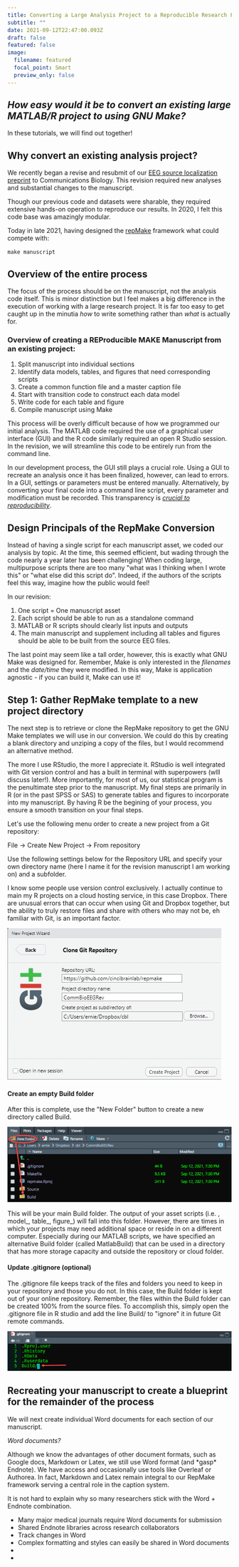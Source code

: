 ```yaml
---
title: Converting a Large Analysis Project to a Reproducible Research Framework
subtitle: ""
date: 2021-09-12T22:47:00.093Z
draft: false
featured: false
image:
  filename: featured
  focal_point: Smart
  preview_only: false
---
```

## *How easy would it be to convert an existing large MATLAB/R project to using GNU Make?*

In these tutorials, we will find out together! 

## Why convert an existing analysis project?

We recently began a revise and resubmit of our [EEG source localization preprint](https://www.medrxiv.org/content/10.1101/2021.05.12.21256925v1) to Communications Biology. This revision required new analyses and substantial changes to the manuscript. 

Though our previous code and datasets were sharable, they required extensive hands-on operation to reproduce our results. In 2020, I felt this code base was amazingly modular. 

Today in late 2021, having designed the [repMake](https://github.com/cincibrainlab/repmake) framework what could compete with:

```shell
make manuscript
```

## Overview of the entire process

The focus of the process should be on the manuscript, not the analysis code itself. This is minor distinction but I feel makes a big difference in the execution of working with a large research project. It is far too easy to get caught up in the minutia *how* to write something rather than *what* is actually for. 

### Overview of creating a REProducible MAKE Manuscript from an existing project:

1. Split manuscript into individual sections
2. Identify data models, tables, and figures that need corresponding scripts
3. Create a common function file and a master caption file
4. Start with transition code to construct each data model
5. Write code for each table and figure
6. Compile manuscript using Make

This process will be overly difficult because of how we programmed our initial analysis. The MATLAB code required the use of a graphical user interface (GUI) and the R code similarly required an open R Studio session. In the revision, we will streamline this code to be entirely run from the command line. 

In our development process, the GUI still plays a crucial role. Using a GUI to recreate an analysis once it has been finalized, however, can lead to errors. In a GUI, settings or parameters must be entered manually. Alternatively, by converting your final code into a command line script, every parameter and modification must be recorded. This transparency is *[crucial to reproducibility](https://ropensci.github.io/reproducibility-guide/sections/introduction/)*. 

## Design Principals of the RepMake Conversion

Instead of having a single script for each manuscript asset, we coded our analysis by topic. At the time, this seemed efficient, but wading through the code nearly a year later has been challenging! When coding large, multipurpose scripts there are too many "what was I thinking when I wrote this" or "what else did this script do". Indeed, if the authors of the scripts feel this way, imagine how the public would feel!

In our revision:

1. One script = One manuscript asset
2. Each script should be able to run as a standalone command
3. MATLAB or R scripts should clearly list inputs and outputs
4. The main manuscript and supplement including all tables and figures should be able to be built from the source EEG files.

The last point may seem like a tall order, however, this is exactly what GNU Make was designed for. Remember, Make is only interested in the *filenames* and the *date/time* they were modified. In this way, Make is application agnostic - if you can build it, Make can use it!

## Step 1: Gather RepMake template to a new project directory

The next step is to retrieve or clone the RepMake repository to get the GNU Make templates we will use in our conversion. We could do this by creating a blank directory and unziping a copy of the files, but I would recommend an alternative method.

The more I use RStudio, the more I appreciate it. RStudio is well integrated with Git version control and has a built in terminal with superpowers (wlll discuss later!). More importantly, for most of us, our statistical program is the penultimate step prior to the manuscript. My final steps are primarily in R (or in the past SPSS or SAS) to generate tables and figures to incorporate into my manuscript. By having R be the begining of your process, you ensure a smooth transition on your final steps.

Let's use the following menu order to create a new project from a Git repository:

File -> Create New Project -> From repository

Use the following settings below for the Repository URL and specify your own directory name (here I name it for the revision manuscript I am working on) and a subfolder. 

I know some people use version control exclusively. I actually continue to main my R projects on a cloud hosting service, in this case Dropbox. There are unusual errors that can occur when using Git and Dropbox together, but the ability to truly restore files and share with others who may not be, eh familiar with Git, is an important factor.

![Create new GIT project in RStudio](2021-09-12_19-25-33.png "A new RepMake Project in RStudio")

#### Create an empty Build folder

After this is complete, use the "New Folder" button to create a new directory called Build. 

![Create Build Folder](2021-09-12_19-33-05.png "Create Build Folder")

This will be your main Build folder. The output of your asset scripts (i.e. , model\_, table\_, figure_) will fall into this folder. However, there are times in which your projects may need additional space or reside in on a different computer. Especially during our MATLAB scripts, we have specified an alternative Build folder (called MatlabBuild) that can be used in a directory that has more storage capacity and outside the repository or cloud folder.

#### Update .gitignore (optional)

The .gitignore file keeps track of the files and folders you need to keep in your repository and those you do not. In this case, the Build folder is kept out of your online repository. Remember, the files within the Build folder can be created 100% from the source files. To accomplish this, simply open the .gitignore file in R studio and add the line Build/ to "ignore" it in future Git remote commands.

![](2021-09-12_19-43-00.png)

## Recreating your manuscript to create a blueprint for the remainder of the process





We will next create individual Word documents for each section of our manuscript. 

*Word documents?*

Although we know the advantages of other document formats, such as Google docs, Markdown or Latex, we still use Word format (and \*gasp\* Endnote). We have access and occasionally use tools like Overleaf or Authorea. In fact, Markdown and Latex remain integral to our RepMake framework serving a central role in the caption system. 

It is not hard to explain why so many researchers stick with the Word + Endnote combination. 

* Many major medical journals require Word documents for submission
* Shared Endnote libraries across research collaborators
* Track changes in Word
* Complex formatting and styles can easily be shared in Word documents
*
*